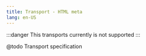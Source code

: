 ```yaml
---
title: Transport - HTML meta
lang: en-US
---
```


:::danger
This transports currently is not supported
:::

@todo Transport specification